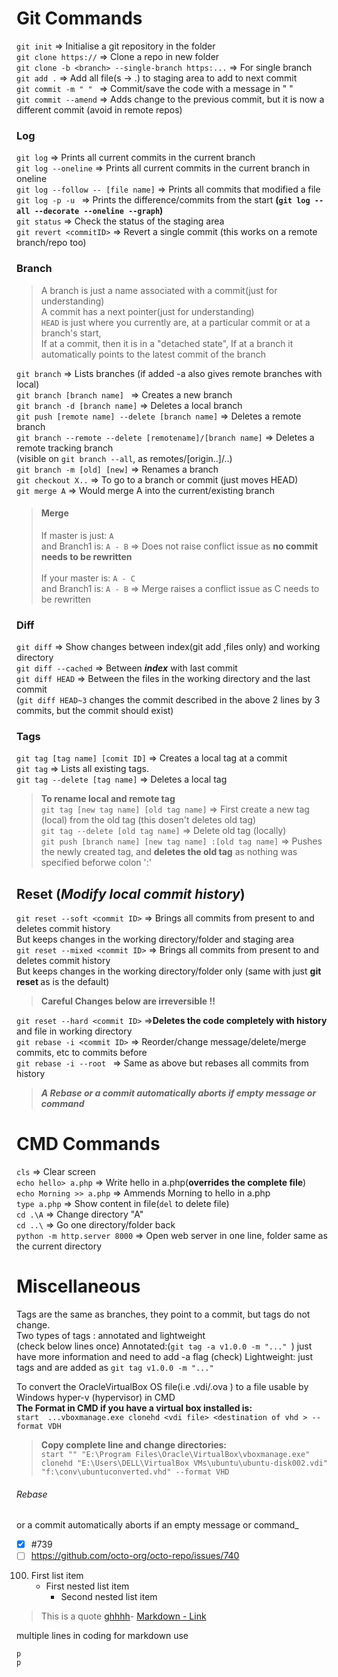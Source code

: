 # Git Commands
`git init` => Initialise a git repository in the folder  
`git clone https://` => Clone a repo in new folder  
`git clone -b <branch> --single-branch https:...` => For single branch  
`git add .` => Add all file(s -> .) to staging area to add to next commit  
`git commit -m " " ` => Commit/save the code with a message in " "  
`git commit --amend` => Adds change to the previous commit, but it is now a different commit (avoid in remote repos)   
### Log
`git log` => Prints all current commits in the current branch  
`git log --oneline`   => Prints all current commits in the current branch in oneline  
`git log --follow -- [file name]` => Prints all commits that modified a file  
`git log -p -u ` => Prints  the difference/commits from the start **(`git log --all --decorate --oneline --graph`)**   
`git status` => Check the status of the staging area   
`git revert <commitID>` => Revert a single commit (this works on a remote branch/repo too)  

### Branch
> A branch is just a name associated with a commit(just for understanding)  
 A commit has a next pointer(just for understanding)  
 `HEAD` is just where  you currently are, at a particular commit or at a branch's start,  
 If at a commit, then it is in a "detached state",   If at a branch it automatically points to the latest commit of the branch

`git branch` => Lists branches (if added -a also gives remote branches with local)  
`git branch [branch name] ` => Creates a new branch   
`git branch -d [branch name]`  => Deletes a local branch   
`git push [remote name] --delete [branch name]` => Deletes a remote branch  
`git branch --remote --delete [remotename]/[branch name]` => Deletes a remote tracking branch  
(visible on `git branch --all`, as remotes/[origin..]/..)  
`git branch -m [old] [new]` => Renames a branch  
`git checkout X..` => To go to a branch or commit (just moves HEAD)   
`git merge A` =>   Would merge A into the current/existing branch  

>#### Merge  
> If master is just: `A ` <br> and Branch1 is: `A - B` => Does not raise conflict issue as **no commit needs to be rewritten**<br>  
If your master is: `A - C`<br> and Branch1 is: `A - B` => Merge raises a conflict issue as C needs to be rewritten  
### Diff
`git diff` => Show changes between index(git add ,files only) and working directory   
`git diff --cached` => Between <b><i>index</i></b> with last commit   
`git diff HEAD` =>  Between the files in the working directory and the last commit  
(`git diff HEAD~3` changes the commit described in the above 2 lines by 3 commits, but the commit should exist)

### Tags
`git tag [tag name] [comit ID]` => Creates a local tag at a commit  
`git tag` => Lists all existing tags.  
`git tag --delete [tag name]` => Deletes a local tag
> **To rename local and remote tag**  
> `git tag [new tag name] [old tag name]` => First create a new tag (local) from the old tag (this dosen't deletes old tag)  
> `git tag --delete [old tag name]` => Delete old tag (locally)  
> `git push [branch name] [new tag name] :[old tag name]` => Pushes the newly created tag, and **deletes the old tag** as nothing was specified beforwe colon ':' 

## Reset (_Modify local commit history_)
`git reset --soft <commit ID>` => Brings all commits from present to <commit ID> and deletes commit history  
But keeps changes in the working directory/folder and staging area  
`git reset --mixed <commit ID>` => Brings all commits from present to <commit ID> and deletes commit history  
But keeps changes in the working directory/folder only (same with just <b>git reset <commit ID></b> as is the default)    
> **Careful Changes below are irreversible !!**

`git reset --hard <commit ID>` =>**Deletes the code completely with history** and file in working directory  
`git rebase -i <commit ID>` => Reorder/change message/delete/merge commits, etc to commits before <commit ID>  
`git rebase -i --root ` => Same as above but rebases all commits from history  
> **_A Rebase or a commit automatically aborts if empty message or command_**


# CMD Commands 
`cls` => Clear screen  
`echo hello> a.php` => Write hello in a.php(<b>overrides the complete file</b>)  
`echo Morning >> a.php` => Ammends Morning to hello in a.php  
`type a.php` => Show content in file(`del` to delete file)  
`cd .\A` => Change directory "A"   
`cd ..\` => Go one directory/folder back  
`python -m http.server 8000` => Open web server in one line, folder same as the current directory   
  

# Miscellaneous 
Tags are the same as branches, they point to a commit, but tags do not change.   
Two types of tags : annotated and lightweight    
(check below lines once)
Annotated:(`git tag -a v1.0.0 -m "..." `) just have more information and need to add -a flag   (check)
Lightweight: just tags and are added as `git tag v1.0.0 -m "..." `  
  
To convert the OracleVirtualBox OS file(i.e .vdi/.ova ) to a file usable by Windows hyper-v (hypervisor) in CMD  
**The Format in CMD if you have a virtual box installed is:**  
`start  ...vboxmanage.exe clonehd <vdi file> <destination of vhd > --format VDH`  
>**Copy complete line and change directories:**  
>`start "" "E:\Program Files\Oracle\VirtualBox\vboxmanage.exe" clonehd "E:\Users\DELL\VirtualBox VMs\ubuntu\ubuntu-disk002.vdi" "f:\conv\ubuntuconverted.vhd" --format VHD`   

###### _Rebase_
or a commit automatically aborts if an empty message or command_
- [x] #739
- [ ] https://github.com/octo-org/octo-repo/issues/740
100. First list item
       - First nested list item
         - Second nested list item
> This is a quote
>  [ghhhh](Git_Commands.md#git-commands)-
	[Markdown - Link](#Git-Commands)

multiple lines in coding for markdown use  
```
p
p
```





 
